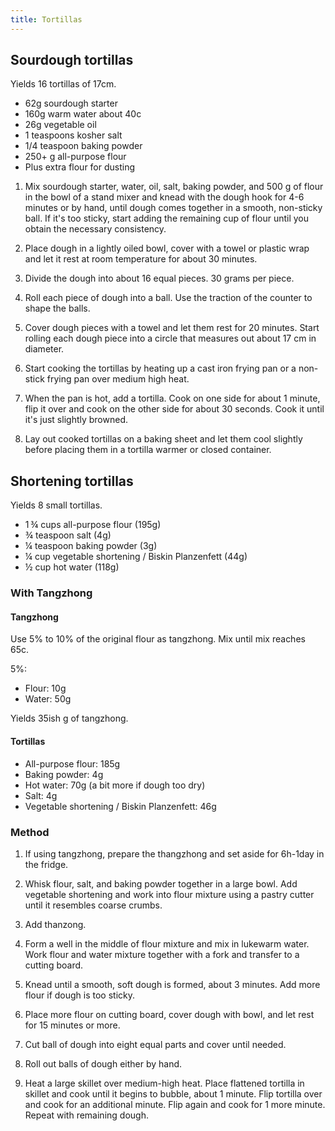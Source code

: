 ```yaml
---
title: Tortillas
---
```


## Sourdough tortillas

Yields 16 tortillas of 17cm.

- 62g sourdough starter
- 160g warm water about 40c
- 26g vegetable oil
- 1 teaspoons kosher salt
- 1/4 teaspoon baking powder
- 250+ g all-purpose flour
- Plus extra flour for dusting

1. Mix sourdough starter, water, oil, salt, baking powder, and 500 g of flour in the
   bowl of a stand mixer and knead with the dough hook for 4-6 minutes or by hand, until dough comes together in a smooth, non-sticky ball.
   If it's too sticky, start adding the remaining cup of flour until you
   obtain the necessary consistency.

1. Place dough in a lightly oiled bowl, cover with a
   towel or plastic wrap and let it rest at room temperature for about 30 minutes.

1. Divide the dough into about 16 equal pieces. 30 grams per piece.

1. Roll each piece of dough into a ball. Use the traction of
   the counter to shape the balls.

1. Cover dough pieces with a towel and let them rest for 20 minutes.
   Start rolling each dough piece into a circle that measures out about 17 cm in diameter.

1. Start cooking the tortillas by heating up a cast iron frying pan or a non-stick frying
   pan over medium high heat.

1. When the pan is hot, add a tortilla. Cook on one side for about 1
   minute, flip it over and cook on the other side for about 30 seconds.
   Cook it until it's just slightly browned.

1. Lay out cooked tortillas on a baking sheet and let them cool slightly before
   placing them in a tortilla warmer or closed container.

## Shortening tortillas

Yields 8 small tortillas.

- 1 ¾ cups all-purpose flour (195g)
- ¾ teaspoon salt (4g)
- ¼ teaspoon baking powder (3g)
- ¼ cup vegetable shortening / Biskin Planzenfett (44g)
- ½ cup hot water (118g)

### With Tangzhong

#### Tangzhong

Use 5% to 10% of the original flour as tangzhong. Mix until mix reaches 65c.

5%:

- Flour: 10g
- Water: 50g

Yields 35ish g of tangzhong.

#### Tortillas

- All-purpose flour: 185g
- Baking powder: 4g
- Hot water: 70g (a bit more if dough too dry)
- Salt: 4g
- Vegetable shortening / Biskin Planzenfett: 46g

### Method

1. If using tangzhong, prepare the thangzhong and set aside for 6h-1day in the fridge.

1. Whisk flour, salt, and baking powder together in a large bowl. Add vegetable shortening and work into flour mixture using a pastry cutter until it resembles coarse crumbs.

1. Add thanzong.

1. Form a well in the middle of flour mixture and mix in lukewarm water. Work flour and water mixture together with a fork and transfer to a cutting board.

1. Knead until a smooth, soft dough is formed, about 3 minutes. Add more flour if dough is too sticky.

1. Place more flour on cutting board, cover dough with bowl, and let rest for 15 minutes or more.

1. Cut ball of dough into eight equal parts and cover until needed.

1. Roll out balls of dough either by hand.

1. Heat a large skillet over medium-high heat. Place flattened tortilla in skillet and cook until it begins to bubble, about 1 minute. Flip tortilla over and cook for an additional minute. Flip again and cook for 1 more minute. Repeat with remaining dough.
